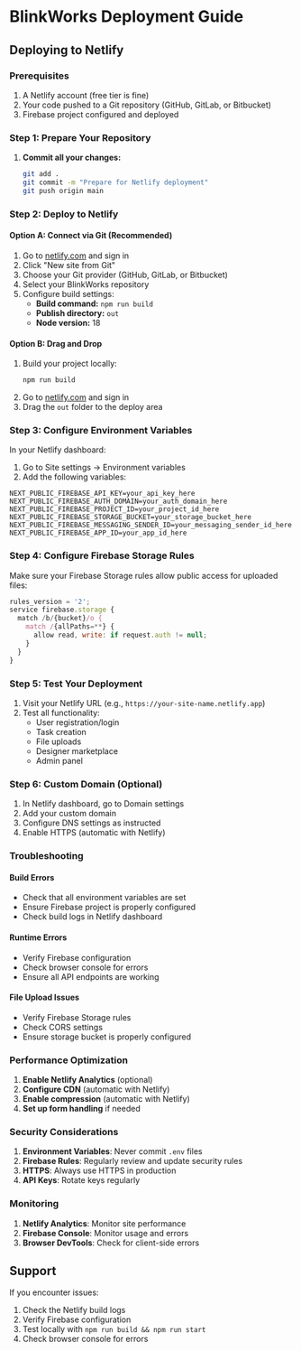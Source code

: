 # BlinkWorks Deployment Guide

## Deploying to Netlify

### Prerequisites
1. A Netlify account (free tier is fine)
2. Your code pushed to a Git repository (GitHub, GitLab, or Bitbucket)
3. Firebase project configured and deployed

### Step 1: Prepare Your Repository

1. **Commit all your changes:**
   ```bash
   git add .
   git commit -m "Prepare for Netlify deployment"
   git push origin main
   ```

### Step 2: Deploy to Netlify

#### Option A: Connect via Git (Recommended)

1. Go to [netlify.com](https://netlify.com) and sign in
2. Click "New site from Git"
3. Choose your Git provider (GitHub, GitLab, or Bitbucket)
4. Select your BlinkWorks repository
5. Configure build settings:
   - **Build command:** `npm run build`
   - **Publish directory:** `out`
   - **Node version:** 18

#### Option B: Drag and Drop

1. Build your project locally:
   ```bash
   npm run build
   ```
2. Go to [netlify.com](https://netlify.com) and sign in
3. Drag the `out` folder to the deploy area

### Step 3: Configure Environment Variables

In your Netlify dashboard:

1. Go to Site settings → Environment variables
2. Add the following variables:

```
NEXT_PUBLIC_FIREBASE_API_KEY=your_api_key_here
NEXT_PUBLIC_FIREBASE_AUTH_DOMAIN=your_auth_domain_here
NEXT_PUBLIC_FIREBASE_PROJECT_ID=your_project_id_here
NEXT_PUBLIC_FIREBASE_STORAGE_BUCKET=your_storage_bucket_here
NEXT_PUBLIC_FIREBASE_MESSAGING_SENDER_ID=your_messaging_sender_id_here
NEXT_PUBLIC_FIREBASE_APP_ID=your_app_id_here
```

### Step 4: Configure Firebase Storage Rules

Make sure your Firebase Storage rules allow public access for uploaded files:

```javascript
rules_version = '2';
service firebase.storage {
  match /b/{bucket}/o {
    match /{allPaths=**} {
      allow read, write: if request.auth != null;
    }
  }
}
```

### Step 5: Test Your Deployment

1. Visit your Netlify URL (e.g., `https://your-site-name.netlify.app`)
2. Test all functionality:
   - User registration/login
   - Task creation
   - File uploads
   - Designer marketplace
   - Admin panel

### Step 6: Custom Domain (Optional)

1. In Netlify dashboard, go to Domain settings
2. Add your custom domain
3. Configure DNS settings as instructed
4. Enable HTTPS (automatic with Netlify)

### Troubleshooting

#### Build Errors
- Check that all environment variables are set
- Ensure Firebase project is properly configured
- Check build logs in Netlify dashboard

#### Runtime Errors
- Verify Firebase configuration
- Check browser console for errors
- Ensure all API endpoints are working

#### File Upload Issues
- Verify Firebase Storage rules
- Check CORS settings
- Ensure storage bucket is properly configured

### Performance Optimization

1. **Enable Netlify Analytics** (optional)
2. **Configure CDN** (automatic with Netlify)
3. **Enable compression** (automatic with Netlify)
4. **Set up form handling** if needed

### Security Considerations

1. **Environment Variables**: Never commit `.env` files
2. **Firebase Rules**: Regularly review and update security rules
3. **HTTPS**: Always use HTTPS in production
4. **API Keys**: Rotate keys regularly

### Monitoring

1. **Netlify Analytics**: Monitor site performance
2. **Firebase Console**: Monitor usage and errors
3. **Browser DevTools**: Check for client-side errors

## Support

If you encounter issues:
1. Check the Netlify build logs
2. Verify Firebase configuration
3. Test locally with `npm run build && npm run start`
4. Check browser console for errors
